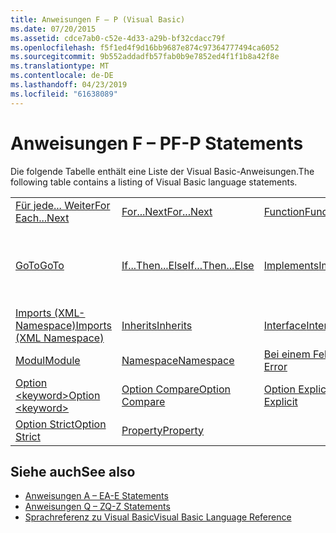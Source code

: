 ```yaml
---
title: Anweisungen F – P (Visual Basic)
ms.date: 07/20/2015
ms.assetid: cdce7ab0-c52e-4d33-a29b-bf32cdacc79f
ms.openlocfilehash: f5f1ed4f9d16bb9687e874c97364777494ca6052
ms.sourcegitcommit: 9b552addadfb57fab0b9e7852ed4f1f1b8a42f8e
ms.translationtype: MT
ms.contentlocale: de-DE
ms.lasthandoff: 04/23/2019
ms.locfileid: "61638089"
---
```

# <a name="f-p-statements"></a><span data-ttu-id="8c591-102">Anweisungen F – P</span><span class="sxs-lookup"><span data-stu-id="8c591-102">F-P Statements</span></span>
<span data-ttu-id="8c591-103">Die folgende Tabelle enthält eine Liste der Visual Basic-Anweisungen.</span><span class="sxs-lookup"><span data-stu-id="8c591-103">The following table contains a listing of Visual Basic language statements.</span></span>  
  
|||||  
|---|---|---|---|  
|[<span data-ttu-id="8c591-104">Für jede... Weiter</span><span class="sxs-lookup"><span data-stu-id="8c591-104">For Each...Next</span></span>](../../../visual-basic/language-reference/statements/for-each-next-statement.md)|[<span data-ttu-id="8c591-105">For...Next</span><span class="sxs-lookup"><span data-stu-id="8c591-105">For...Next</span></span>](../../../visual-basic/language-reference/statements/for-next-statement.md)|[<span data-ttu-id="8c591-106">Function</span><span class="sxs-lookup"><span data-stu-id="8c591-106">Function</span></span>](../../../visual-basic/language-reference/statements/function-statement.md)|[<span data-ttu-id="8c591-107">Get</span><span class="sxs-lookup"><span data-stu-id="8c591-107">Get</span></span>](../../../visual-basic/language-reference/statements/get-statement.md)|  
|[<span data-ttu-id="8c591-108">GoTo</span><span class="sxs-lookup"><span data-stu-id="8c591-108">GoTo</span></span>](../../../visual-basic/language-reference/statements/goto-statement.md)|[<span data-ttu-id="8c591-109">If...Then...Else</span><span class="sxs-lookup"><span data-stu-id="8c591-109">If...Then...Else</span></span>](../../../visual-basic/language-reference/statements/if-then-else-statement.md)|[<span data-ttu-id="8c591-110">Implements</span><span class="sxs-lookup"><span data-stu-id="8c591-110">Implements</span></span>](../../../visual-basic/language-reference/statements/implements-statement.md)|[<span data-ttu-id="8c591-111">Imports (.NET-Namespace und Typ)</span><span class="sxs-lookup"><span data-stu-id="8c591-111">Imports (.NET Namespace and Type)</span></span>](../../../visual-basic/language-reference/statements/imports-statement-net-namespace-and-type.md)|  
|[<span data-ttu-id="8c591-112">Imports (XML-Namespace)</span><span class="sxs-lookup"><span data-stu-id="8c591-112">Imports (XML Namespace)</span></span>](../../../visual-basic/language-reference/statements/imports-statement-xml-namespace.md)|[<span data-ttu-id="8c591-113">Inherits</span><span class="sxs-lookup"><span data-stu-id="8c591-113">Inherits</span></span>](../../../visual-basic/language-reference/statements/inherits-statement.md)|[<span data-ttu-id="8c591-114">Interface</span><span class="sxs-lookup"><span data-stu-id="8c591-114">Interface</span></span>](../../../visual-basic/language-reference/statements/interface-statement.md)|[<span data-ttu-id="8c591-115">Mid</span><span class="sxs-lookup"><span data-stu-id="8c591-115">Mid</span></span>](../../../visual-basic/language-reference/statements/mid-statement.md)|  
|[<span data-ttu-id="8c591-116">Modul</span><span class="sxs-lookup"><span data-stu-id="8c591-116">Module</span></span>](../../../visual-basic/language-reference/statements/module-statement.md)|[<span data-ttu-id="8c591-117">Namespace</span><span class="sxs-lookup"><span data-stu-id="8c591-117">Namespace</span></span>](../../../visual-basic/language-reference/statements/namespace-statement.md)|[<span data-ttu-id="8c591-118">Bei einem Fehler</span><span class="sxs-lookup"><span data-stu-id="8c591-118">On Error</span></span>](../../../visual-basic/language-reference/statements/on-error-statement.md)|[<span data-ttu-id="8c591-119">Operator</span><span class="sxs-lookup"><span data-stu-id="8c591-119">Operator</span></span>](../../../visual-basic/language-reference/statements/operator-statement.md)|  
|[<span data-ttu-id="8c591-120">Option \<keyword></span><span class="sxs-lookup"><span data-stu-id="8c591-120">Option \<keyword></span></span>](../../../visual-basic/language-reference/statements/option-keyword-statement.md)|[<span data-ttu-id="8c591-121">Option Compare</span><span class="sxs-lookup"><span data-stu-id="8c591-121">Option Compare</span></span>](../../../visual-basic/language-reference/statements/option-compare-statement.md)|[<span data-ttu-id="8c591-122">Option Explicit</span><span class="sxs-lookup"><span data-stu-id="8c591-122">Option Explicit</span></span>](../../../visual-basic/language-reference/statements/option-explicit-statement.md)|[<span data-ttu-id="8c591-123">Option Infer</span><span class="sxs-lookup"><span data-stu-id="8c591-123">Option Infer</span></span>](../../../visual-basic/language-reference/statements/option-infer-statement.md)|  
|[<span data-ttu-id="8c591-124">Option Strict</span><span class="sxs-lookup"><span data-stu-id="8c591-124">Option Strict</span></span>](../../../visual-basic/language-reference/statements/option-strict-statement.md)|[<span data-ttu-id="8c591-125">Property</span><span class="sxs-lookup"><span data-stu-id="8c591-125">Property</span></span>](../../../visual-basic/language-reference/statements/property-statement.md)|||  
  
## <a name="see-also"></a><span data-ttu-id="8c591-126">Siehe auch</span><span class="sxs-lookup"><span data-stu-id="8c591-126">See also</span></span>

- [<span data-ttu-id="8c591-127">Anweisungen A – E</span><span class="sxs-lookup"><span data-stu-id="8c591-127">A-E Statements</span></span>](../../../visual-basic/language-reference/statements/a-e-statements.md)
- [<span data-ttu-id="8c591-128">Anweisungen Q – Z</span><span class="sxs-lookup"><span data-stu-id="8c591-128">Q-Z Statements</span></span>](../../../visual-basic/language-reference/statements/q-z-statements.md)
- [<span data-ttu-id="8c591-129">Sprachreferenz zu Visual Basic</span><span class="sxs-lookup"><span data-stu-id="8c591-129">Visual Basic Language Reference</span></span>](../../../visual-basic/language-reference/index.md)
